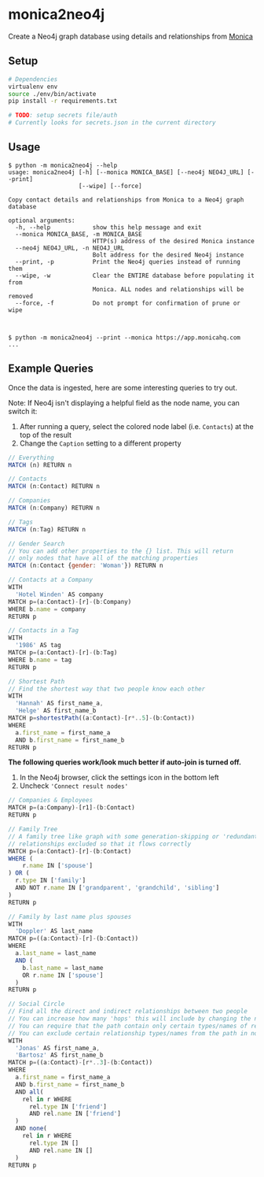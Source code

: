# monica2neo4j #

Create a Neo4j graph database using details and relationships from [Monica](https://github.com/monicahq/monica)

## Setup ##

```bash
# Dependencies
virtualenv env
source ./env/bin/activate
pip install -r requirements.txt

# TODO: setup secrets file/auth
# Currently looks for secrets.json in the current directory
```

## Usage ##

```console
$ python -m monica2neo4j --help
usage: monica2neo4j [-h] [--monica MONICA_BASE] [--neo4j NEO4J_URL] [--print]
                    [--wipe] [--force]

Copy contact details and relationships from Monica to a Neo4j graph database

optional arguments:
  -h, --help            show this help message and exit
  --monica MONICA_BASE, -m MONICA_BASE
                        HTTP(s) address of the desired Monica instance
  --neo4j NEO4J_URL, -n NEO4J_URL
                        Bolt address for the desired Neo4j instance
  --print, -p           Print the Neo4j queries instead of running them
  --wipe, -w            Clear the ENTIRE database before populating it from
                        Monica. ALL nodes and relationships will be removed
  --force, -f           Do not prompt for confirmation of prune or wipe



$ python -m monica2neo4j --print --monica https://app.monicahq.com
...
```

## Example Queries ##

Once the data is ingested, here are some interesting queries to try out.

Note: If Neo4j isn't displaying a helpful field as the node name, you can switch it:
1. After running a query, select the colored node label (i.e. `Contacts`) at the top of the result
1. Change the `Caption` setting to a different property

```js
// Everything
MATCH (n) RETURN n
```

```js
// Contacts
MATCH (n:Contact) RETURN n
```

```js
// Companies
MATCH (n:Company) RETURN n
```

```js
// Tags
MATCH (n:Tag) RETURN n
```

```js
// Gender Search
// You can add other properties to the {} list. This will return
// only nodes that have all of the matching properties
MATCH (n:Contact {gender: 'Woman'}) RETURN n
```

```js
// Contacts at a Company
WITH
  'Hotel Winden' AS company
MATCH p=(a:Contact)-[r]-(b:Company)
WHERE b.name = company
RETURN p
```

```js
// Contacts in a Tag
WITH
  '1986' AS tag
MATCH p=(a:Contact)-[r]-(b:Tag)
WHERE b.name = tag
RETURN p
```

```js
// Shortest Path
// Find the shortest way that two people know each other
WITH
  'Hannah' AS first_name_a,
  'Helge' AS first_name_b
MATCH p=shortestPath((a:Contact)-[r*..5]-(b:Contact))
WHERE
  a.first_name = first_name_a
  AND b.first_name = first_name_b
RETURN p
```



**The following queries work/look much better if auto-join is turned off.**
1. In the Neo4j browser, click the settings icon in the bottom left
1. Uncheck `'Connect result nodes'`



```js
// Companies & Employees
MATCH p=(a:Company)-[r1]-(b:Contact)
RETURN p
```

```js
// Family Tree
// A family tree like graph with some generation-skipping or 'redundant'
// relationships excluded so that it flows correctly
MATCH p=(a:Contact)-[r]-(b:Contact)
WHERE (
    r.name IN ['spouse']
) OR (
  r.type IN ['family']
  AND NOT r.name IN ['grandparent', 'grandchild', 'sibling']
)
RETURN p
```

```js
// Family by last name plus spouses
WITH
  'Doppler' AS last_name
MATCH p=((a:Contact)-[r]-(b:Contact))
WHERE
  a.last_name = last_name
  AND (
    b.last_name = last_name
    OR r.name IN ['spouse']
  )
RETURN p
```

```js
// Social Circle
// Find all the direct and indirect relationships between two people
// You can increase how many 'hops' this will include by changing the number in 'r*..3'
// You can require that the path contain only certain types/names of relationships in all(...)
// You can exclude certain relationship types/names from the path in none(...)
WITH
  'Jonas' AS first_name_a,
  'Bartosz' AS first_name_b
MATCH p=((a:Contact)-[r*..3]-(b:Contact))
WHERE
  a.first_name = first_name_a
  AND b.first_name = first_name_b
  AND all(
    rel in r WHERE
      rel.type IN ['friend']
      AND rel.name IN ['friend']
  )
  AND none(
    rel in r WHERE
      rel.type IN []
      AND rel.name IN []
  )
RETURN p
```
